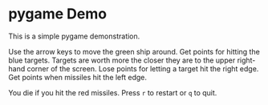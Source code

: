 # pygame Demo

This is a simple pygame demonstration.

Use the arrow keys to move the green ship around. Get points for hitting the blue targets. Targets are worth more the closer they are to the upper right-hand corner of the screen. Lose points for letting a target hit the right edge. Get points when missiles hit the left edge.

You die if you hit the red missiles. Press `r` to restart or `q` to quit.